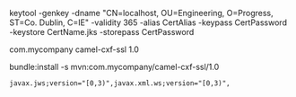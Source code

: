  keytool -genkey -dname "CN=localhost, OU=Engineering, O=Progress, ST=Co. Dublin, C=IE" -validity 365 -alias CertAlias -keypass CertPassword -keystore CertName.jks -storepass CertPassword

 
 <groupId>com.mycompany</groupId>
  <artifactId>camel-cxf-ssl</artifactId>
  <version>1.0</version>
  
  bundle:install -s mvn:com.mycompany/camel-cxf-ssl/1.0
  
  
  	javax.jws;version="[0,3)",javax.xml.ws;version="[0,3)",
